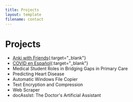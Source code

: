 ```yaml
---
title: Projects
layout: template
filename: contact
---
```


# Projects

- [Anki with Friends](https://ankiwithfriends.com/){:target="_blank"}
- [COVID en Español](http://www.covidenespanol.com/){:target="_blank"}
- Medical Student Roles in Bridging Gaps in Primary Care
- Predicting Heart Disease
- Automatic Windows File Copier
- Text Encryption and Compression
- Web Scraper
- docAssIst: The Doctor's Artificial Assistant